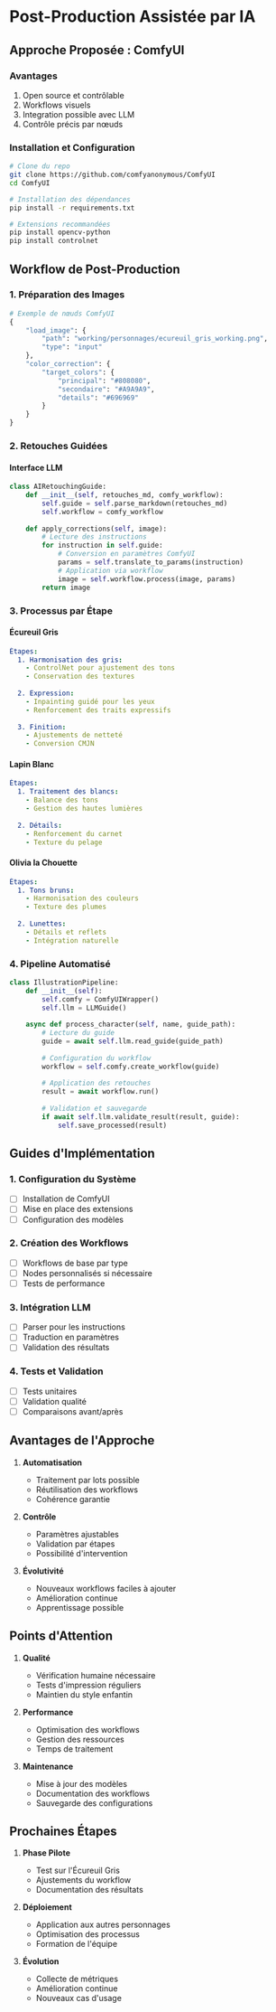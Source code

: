 # Post-Production Assistée par IA

## Approche Proposée : ComfyUI

### Avantages
1. Open source et contrôlable
2. Workflows visuels
3. Integration possible avec LLM
4. Contrôle précis par nœuds

### Installation et Configuration

```bash
# Clone du repo
git clone https://github.com/comfyanonymous/ComfyUI
cd ComfyUI

# Installation des dépendances
pip install -r requirements.txt

# Extensions recommandées
pip install opencv-python
pip install controlnet
```

## Workflow de Post-Production

### 1. Préparation des Images
```python
# Exemple de nœuds ComfyUI
{
    "load_image": {
        "path": "working/personnages/ecureuil_gris_working.png",
        "type": "input"
    },
    "color_correction": {
        "target_colors": {
            "principal": "#808080",
            "secondaire": "#A9A9A9",
            "details": "#696969"
        }
    }
}
```

### 2. Retouches Guidées

#### Interface LLM
```python
class AIRetouchingGuide:
    def __init__(self, retouches_md, comfy_workflow):
        self.guide = self.parse_markdown(retouches_md)
        self.workflow = comfy_workflow
    
    def apply_corrections(self, image):
        # Lecture des instructions
        for instruction in self.guide:
            # Conversion en paramètres ComfyUI
            params = self.translate_to_params(instruction)
            # Application via workflow
            image = self.workflow.process(image, params)
        return image
```

### 3. Processus par Étape

#### Écureuil Gris
```yaml
Étapes:
  1. Harmonisation des gris:
    - ControlNet pour ajustement des tons
    - Conservation des textures
  
  2. Expression:
    - Inpainting guidé pour les yeux
    - Renforcement des traits expressifs
  
  3. Finition:
    - Ajustements de netteté
    - Conversion CMJN
```

#### Lapin Blanc
```yaml
Étapes:
  1. Traitement des blancs:
    - Balance des tons
    - Gestion des hautes lumières
  
  2. Détails:
    - Renforcement du carnet
    - Texture du pelage
```

#### Olivia la Chouette
```yaml
Étapes:
  1. Tons bruns:
    - Harmonisation des couleurs
    - Texture des plumes
  
  2. Lunettes:
    - Détails et reflets
    - Intégration naturelle
```

### 4. Pipeline Automatisé

```python
class IllustrationPipeline:
    def __init__(self):
        self.comfy = ComfyUIWrapper()
        self.llm = LLMGuide()
    
    async def process_character(self, name, guide_path):
        # Lecture du guide
        guide = await self.llm.read_guide(guide_path)
        
        # Configuration du workflow
        workflow = self.comfy.create_workflow(guide)
        
        # Application des retouches
        result = await workflow.run()
        
        # Validation et sauvegarde
        if await self.llm.validate_result(result, guide):
            self.save_processed(result)
```

## Guides d'Implémentation

### 1. Configuration du Système
- [ ] Installation de ComfyUI
- [ ] Mise en place des extensions
- [ ] Configuration des modèles

### 2. Création des Workflows
- [ ] Workflows de base par type
- [ ] Nodes personnalisés si nécessaire
- [ ] Tests de performance

### 3. Intégration LLM
- [ ] Parser pour les instructions
- [ ] Traduction en paramètres
- [ ] Validation des résultats

### 4. Tests et Validation
- [ ] Tests unitaires
- [ ] Validation qualité
- [ ] Comparaisons avant/après

## Avantages de l'Approche

1. **Automatisation**
   - Traitement par lots possible
   - Réutilisation des workflows
   - Cohérence garantie

2. **Contrôle**
   - Paramètres ajustables
   - Validation par étapes
   - Possibilité d'intervention

3. **Évolutivité**
   - Nouveaux workflows faciles à ajouter
   - Amélioration continue
   - Apprentissage possible

## Points d'Attention

1. **Qualité**
   - Vérification humaine nécessaire
   - Tests d'impression réguliers
   - Maintien du style enfantin

2. **Performance**
   - Optimisation des workflows
   - Gestion des ressources
   - Temps de traitement

3. **Maintenance**
   - Mise à jour des modèles
   - Documentation des workflows
   - Sauvegarde des configurations

## Prochaines Étapes

1. **Phase Pilote**
   - Test sur l'Écureuil Gris
   - Ajustements du workflow
   - Documentation des résultats

2. **Déploiement**
   - Application aux autres personnages
   - Optimisation des processus
   - Formation de l'équipe

3. **Évolution**
   - Collecte de métriques
   - Amélioration continue
   - Nouveaux cas d'usage